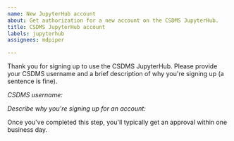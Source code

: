 ```yaml
---
name: New JupyterHub account
about: Get authorization for a new account on the CSDMS JupyterHub.
title: CSDMS JupyterHub account
labels: jupyterhub
assignees: mdpiper

---
```


Thank you for signing up to use the CSDMS JupyterHub. Please provide your CSDMS username and a brief description of why you're signing up (a sentence is fine).

*CSDMS username:*

*Describe why you're signing up for an account:*


Once you've completed this step, you'll typically get an approval within one business day.
